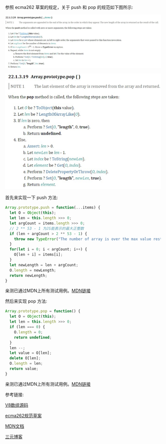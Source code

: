 参照 ecma262 草案的规定，关于 push 和 pop 的规范如下图所示:

![1.jpg](../assets/1646098177333-4d95e66b-8585-4691-8e6d-2b06748aa7c1.jpeg)

![2.jpg](../assets/1646098180380-ef06771a-5ae6-4404-8666-ce6f8be70774.jpeg)

首先来实现一下 push 方法:

```javascript
Array.prototype.push = function(...items) {
  let O = Object(this);
  let len = this.length >>> 0;
  let argCount = items.length >>> 0;
  // 2 ** 53 - 1 为JS能表示的最大正整数
  if (len + argCount > 2 ** 53 - 1) {
    throw new TypeError("The number of array is over the max value restricted!")
  }
  for(let i = 0; i < argCount; i++) {
    O[len + i] = items[i];
  }
  let newLength = len + argCount;
  O.length = newLength;
  return newLength;
}
```

亲测已通过MDN上所有测试用例。[MDN链接](https://developer.mozilla.org/zh-CN/docs/Web/JavaScript/Reference/Global_Objects/Array/push)

然后来实现 pop 方法:

```javascript
Array.prototype.pop = function() {
  let O = Object(this);
  let len = this.length >>> 0;
  if (len === 0) {
    O.length = 0;
    return undefined;
  }
  len --;
  let value = O[len];
  delete O[len];
  O.length = len;
  return value;
}
```

亲测已通过MDN上所有测试用例。[MDN链接](https://developer.mozilla.org/zh-CN/docs/Web/JavaScript/Reference/Global_Objects/Array/pop)

参考链接:

[V8数组源码](https://github.com/v8/v8/blob/ad82a40509c5b5b4680d4299c8f08d6c6d31af3c/src/js/array.js)

[ecma262规范草案](https://tc39.es/ecma262)

[MDN文档](https://developer.mozilla.org/zh-CN/docs/Web/JavaScript/Reference/Global_Objects/Array)

[三元博客](https://github.com/sanyuan0704/my_blog/blob/master/blog)
